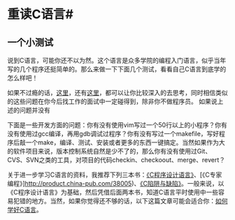 # 重读C语言#
## 一个小测试 ##

说到C语言，可能你还不以为然。这个语言是众多学院的编程入门语言，似乎当年写的几个程序还挺简单的。那么来做一下下面几个测试，看看自己C语言到底学的怎么样吧！




如果不过瘾的话，[这里](http://coolshell.cn/articles/945.html)，还有[这里](http://coolshell.cn/articles/873.html)，都可以让你比较深入的去思考，同时相信类似的这些问题在你今后找工作的面试中一定碰得到，除非你不做程序员。
如果说上述的问题并没有





下面是一些开发方面的问题：你有没有使用vim写过一个50行以上的小程序？你有没有使用过gcc编译，再用gdb调试过程序？你有没有写过一个makefile，写好程序后敲一个make，编译、测试、安装或者更多的东西一键搞定。当然如果作为大的软件项目来说，版本控制系统自然是少不了的，那么你有没有使用过Git、CVS、SVN之类的工具，对项目的代码checkin、checkoout、merge、revert？

关于进一步学习C语言的资料，我推荐下列三本书：[《C程序设计语言》](http://product.china-pub.com/14975&ref=browse)、[《C专家编程》]http://product.china-pub.com/38005)、[《C陷阱与缺陷》](http://product.china-pub.com/38125)。一般来说，以《C程序设计语言》为基础，然后凭借后面两本书，知道C语言平时使用中一些容易犯错的地方。当然，如果你觉得还不够的话，以下这篇文章可能会适合你：[如何学好C语言](http://coolshell.cn/articles/4102.html)。




 
